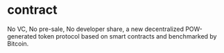 # contract
No VC, No pre-sale, No developer share, a new decentralized POW-generated token protocol based on smart contracts and benchmarked by Bitcoin.
